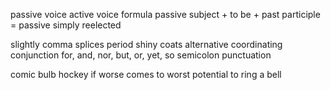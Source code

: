 passive voice
active voice
formula
passive subject + to be + past participle = passive
simply
reelected

slightly
comma splices
period
shiny coats
alternative
coordinating conjunction
for, and, nor, but, or, yet, so
semicolon
punctuation

comic
bulb
hockey
if worse comes to worst
potential
to ring a bell



